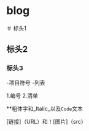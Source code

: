 # blog


＃ 标头1 
## 标头2 
### 标头3

-项目符号
-列表

1.编号
2.清单

**粗体字和_Italic_以及`Code`文本

[链接]（URL）和！[图片]（src）
